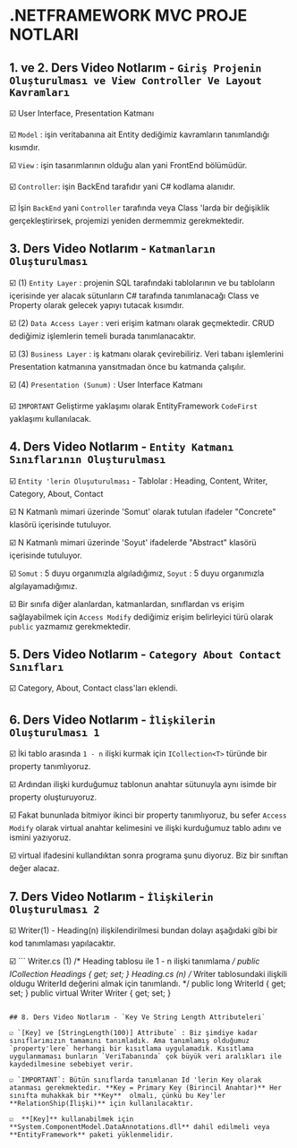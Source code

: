 # .NETFRAMEWORK MVC PROJE NOTLARI
 
## 1. ve 2. Ders Video Notlarım - `Giriş Projenin Oluşturulması ve View Controller Ve Layout Kavramları`

☑️ User Interface, Presentation Katmanı

☑️ `Model` : işin veritabanına ait Entity dediğimiz kavramların tanımlandığı kısımdır.

☑️ `View` : işin tasarımlarının olduğu alan yani FrontEnd bölümüdür.

☑️ `Controller`: işin BackEnd tarafıdır yani C# kodlama alanıdır.

☑️ İşin `BackEnd` yani `Controller` tarafında veya Class 'larda bir değişiklik gerçekleştirirsek, projemizi yeniden dermemmiz gerekmektedir.

## 3. Ders Video Notlarım - `Katmanların Oluşturulması`

☑️ (1) `Entity Layer` : projenin SQL tarafındaki tablolarının ve bu tabloların içerisinde yer alacak sütunların C# tarafında tanımlanacağı Class ve Property olarak gelecek yapıyı tutacak kısımdır.

☑️ (2) `Data Access Layer` : veri erişim katmanı olarak geçmektedir. CRUD dediğimiz işlemlerin temeli burada tanımlanacaktır. 

☑️ (3) `Business Layer` : iş katmanı olarak çevirebiliriz. Veri tabanı işlemlerini Presentation katmanına yansıtmadan önce bu katmanda çalışılır.

☑️ (4) `Presentation (Sunum)` : User Interface Katmanı
 
☑️  `IMPORTANT` Geliştirme yaklaşımı olarak EntityFramework `CodeFirst` yaklaşımı kullanılacak.
 
## 4. Ders Video Notlarım - `Entity Katmanı Sınıflarının Oluşturulması`

☑️  `Entity 'lerin Oluşuturulması` - Tablolar : Heading, Content, Writer, Category, About, Contact

☑️ N Katmanlı mimari üzerinde 'Somut' olarak tutulan ifadeler "Concrete" klasörü içerisinde tutuluyor.

☑️ N Katmanlı mimari üzerinde 'Soyut' ifadelerde "Abstract" klasörü içerisinde tutuluyor. 

☑️ `Somut` : 5 duyu organımızla algıladığımız, `Soyut` : 5 duyu organımızla algılayamadığımız.

☑️ Bir sınıfa diğer alanlardan, katmanlardan, sınıflardan vs erişim sağlayabilmek için `Access Modify` dediğimiz erişim belirleyici türü olarak `public` yazmamız gerekmektedir.

## 5. Ders Video Notlarım - `Category About Contact Sınıfları`

☑️ Category, About, Contact class'ları eklendi.

## 6. Ders Video Notlarım - `İlişkilerin Oluşturulması 1`

☑️ İki tablo arasında `1 - n` ilişki kurmak için `ICollection<T>` türünde bir property tanımlıyoruz. 

☑️ Ardından ilişki kurduğumuz tablonun anahtar sütunuyla aynı isimde bir property oluşturuyoruz. 

☑️ Fakat bununlada bitmiyor ikinci bir property tanımlıyoruz, bu sefer `Access Modify` olarak virtual anahtar kelimesini ve ilişki kurduğumuz tablo adını ve ismini yazıyoruz.

☑️ virtual ifadesini kullandıktan sonra programa şunu diyoruz. Biz bir sınıftan değer alacaz.

## 7. Ders Video Notlarım - `İlişkilerin Oluşturulması 2`

☑️ Writer(1) - Heading(n) ilişkilendirilmesi bundan dolayı aşağıdaki gibi bir kod tanımlaması yapılacaktır.

☑️ ``` 
    Writer.cs (1)
         /* Heading tablosu ile 1 - n ilişki tanımlama */
         public ICollection<Heading> Headings { get; set; }
    Heading.cs (n)
         /* Writer tablosundaki ilişkili oldugu WriterId değerini almak için tanımlandı. */
         public long WriterId { get; set; }
         public virtual Writer Writer { get; set; }
   ```

## 8. Ders Video Notlarım - `Key Ve String Length Attributeleri`

☑️ `[Key] ve [StringLength(100)] Attribute` : Biz şimdiye kadar sınıflarımızın tamamını tanımladık. Ama tanımlamış olduğumuz `property'lere` herhangi bir kısıtlama uygulamadık. Kısıtlama uygulanmaması bunların `VeriTabanında` çok büyük veri aralıkları ile kaydedilmesine sebebiyet verir.

☑️ `IMPORTANT`: Bütün sınıflarda tanımlanan Id 'lerin Key olarak atanması gerekmektedir. **Key = Primary Key (Birincil Anahtar)** Her sınıfta muhakkak bir **Key**  olmalı, çünkü bu Key'ler **RelationShip(İlişki)** için kullanılacaktır.

☑️  **[Key]** kullanabilmek için **System.ComponentModel.DataAnnotations.dll** dahil edilmeli veya **EntityFramework** paketi yüklenmelidir.
